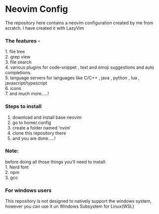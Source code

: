 <h1>Neovim Config</h1>
The repository here contains a neovim configuration created by me from scratch.
I have created it with LazyVim

<h3>The features -</h3>
1. file tree<br>
2. grep view<br>
3. file search<br>
4. various plugins for code-snippet , text and emoji suggestions and auto completions.<br>
5. language servers for languages like C/C++ , java , python , lua , javascript/typescript<br>
6. icons<br>
7. and much more.....!

<h3>Steps to install</h3>

1. download and install base neovim<br>
2. go to home/.config<br>
3. create a folder named 'nvim'<br>
4. clone this repository there
5. and you are done.....!

<h3>Note:</h3>
before doing all those things you'll need to install:<br>
1. Nerd font<br>
2. npm<br>
3. gcc<br>

<h3>For windows users</h3>
This repository is not designed to natively support the windows system, however you can use it un Windows Subsystem for Linux(WSL)
      
